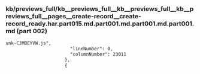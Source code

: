 ### kb/previews_full/kb__previews_full__kb__previews_full__kb__previews_full__pages__create-record__create-record_ready.har.part015.md.part001.md.part001.md.part001.md (part 002)

```md
unk-CJMBEYVW.js",
                        "lineNumber": 0,
                        "columnNumber": 23011
                      },
                      {
  
```

```

